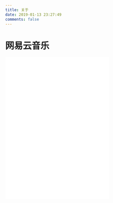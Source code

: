 ```yaml
---
title: 关于
date: 2019-01-13 23:27:49
comments: false
---
```


# 网易云音乐
<iframe frameborder="no" border="0" marginwidth="0" marginheight="0" width=330 height=450 src="//music.163.com/outchain/player?type=0&id=47275345&auto=1&height=430"></iframe>